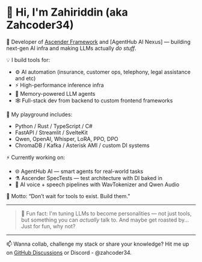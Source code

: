 # 👋 Hi, I'm Zahiriddin (aka Zahcoder34)

🚀 Developer of [Ascender Framework](https://github.com/ascenderteam/ascenderframework) and [AgentHub AI Nexus] — building next-gen AI infra and making LLMs actually *do stuff*.

💡 I build tools for:
- ⚙️ AI automation (insurance, customer ops, telephony, legal assistance and etc)
- ⚡ High-performance inference infra
- 🧠 Memory-powered LLM agents
- 🕸️ Full-stack dev from backend to custom frontend frameworks

🧪 My playground includes:
- Python / Rust / TypeScript / C#
- FastAPI / Streamlit / SvelteKit
- Qwen, OpenAI, Whisper, LoRA, PPO, DPO
- ChromaDB / Kafka / Asterisk AMI / custom DI systems

⚡️ Currently working on:
- 🌐 AgentHub AI — smart agents for real-world tasks
- ⚗️ Ascender SpecTests — test architecture with DI baked in
- 🤖 AI voice + speech pipelines with WavTokenizer and Qwen Audio

🎯 Motto: “Don’t wait for tools to exist. Build them.”

---

> 🤖 Fun fact: I'm tuning LLMs to become personalities — not just tools, but something you can *actually* talk to. And maybe get roasted by... Just for fun, why not?

---
📫 Wanna collab, challenge my stack or share your knowledge? Hit me up on [GitHub Discussions](https://github.com/Zahgrom34) or Discord - @zahcoder34.

